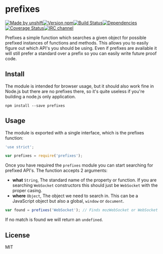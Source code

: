 # prefixes

[![Made by unshift][made-by]](http://unshift.io)[![Version npm][version]](http://browsenpm.org/package/prefixes)[![Build Status][build]](https://travis-ci.org/unshiftio/prefixes)[![Dependencies][david]](https://david-dm.org/unshiftio/prefixes)[![Coverage Status][cover]](https://coveralls.io/r/unshiftio/prefixes?branch=master)[![IRC channel][irc]](http://webchat.freenode.net/?channels=unshift)

[made-by]: https://img.shields.io/badge/made%20by-unshift-00ffcc.svg?style=flat-square
[version]: https://img.shields.io/npm/v/prefixes.svg?style=flat-square
[build]: https://img.shields.io/travis/unshiftio/prefixes/master.svg?style=flat-square
[david]: https://img.shields.io/david/unshiftio/prefixes.svg?style=flat-square
[cover]: https://img.shields.io/coveralls/unshiftio/prefixes/master.svg?style=flat-square
[irc]: https://img.shields.io/badge/IRC-irc.freenode.net%23unshift-00a8ff.svg?style=flat-square

Prefixes a simple function which searches a given object for possible prefixed
instances of functions and methods. This allows you to easily figure out which
API's you should be using. Even if prefixes are available it will still prefer a
standard over a prefix so you can easily write future proof code.

## Install 

The module is intended for browser usage, but it should also work fine in
Node.js but there are no prefixes there, so it's quite useless if you're
building a node.js only application.

```
npm install --save prefixes
```

## Usage

The module is exported with a single interface, which is the prefixes function:

```js
'use strict';

var prefixes = require('prefixes');
```

Once you have required the `prefixes` module you can start searching for
prefixed API's. The function accepts 2 arguments:

- **what** `String`, The standard name of the property or function. If you are
  searching `WebSocket` constructors this should just be `WebSocket` with the
  proper casing.
- **where** `Object`, The object we need to search in. This can be a JavaScript
  object but also a global, `window` or `document`.

```js
var found = prefixes('WebSocket'); // Finds mozWebSocket or WebSocket
```

If no match is found we will return an `undefined`.

## License

MIT
